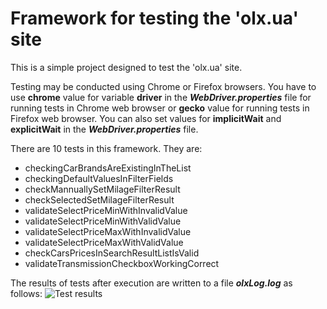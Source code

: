 # Framework for testing the 'olx.ua' site

This is a simple project designed to test the 'olx.ua' site.

Testing may be conducted using Chrome or Firefox browsers. You have to use **chrome** value for variable **driver** in the ***WebDriver.properties*** file for running tests in Chrome web browser or **gecko** value for running tests in Firefox web browser.
You can also set values for **implicitWait** and **explicitWait** in the ***WebDriver.properties*** file.

There are 10 tests in this framework. They are:
* checkingCarBrandsAreExistingInTheList
* checkingDefaultValuesInFilterFields
* checkMannuallySetMilageFilterResult
* checkSelectedSetMilageFilterResult
* validateSelectPriceMinWithInvalidValue
* validateSelectPriceMinWithValidValue
* validateSelectPriceMaxWithInvalidValue
* validateSelectPriceMaxWithValidValue
* checkCarsPricesInSearchResultListIsValid
* validateTransmissionCheckboxWorkingCorrect

The results of tests after execution are written to a file ***olxLog.log*** as follows:
![Test results](C:\Users\Lenovo\Desktop\olxLog.png)
